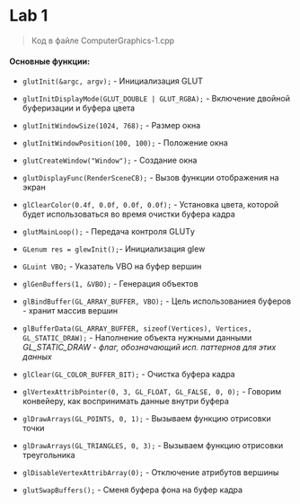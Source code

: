 # Lab 1
>Код в файле ComputerGraphics-1.cpp 

#### Основные функции:
* `glutInit(&argc, argv);` - Инициализация GLUT
* `glutInitDisplayMode(GLUT_DOUBLE | GLUT_RGBA);` - Включение двойной буферизации и буфера цвета
* `glutInitWindowSize(1024, 768);` - Размер окна
* `glutInitWindowPosition(100, 100);` - Положение окна
* `glutCreateWindow("Window");` - Создание окна
* `glutDisplayFunc(RenderSceneCB);` - Вызов функции отображения на экран
* `glClearColor(0.4f, 0.0f, 0.0f, 0.0f);` - Установка цвета, которой будет использоваться во время очистки буфера кадра
* `glutMainLoop();` - Передача контроля GLUTу
  
* `GLenum res = glewInit();`- Инициализация glew
* `GLuint VBO;` - Указатель VBO на буфер вершин
* `glGenBuffers(1, &VBO);` - Генерация объектов
* `glBindBuffer(GL_ARRAY_BUFFER, VBO);` - Цель использованиея буферов - хранит массив вершин
* `glBufferData(GL_ARRAY_BUFFER, sizeof(Vertices), Vertices, GL_STATIC_DRAW);` - Наполнение объекта нужными данными *GL_STATIC_DRAW - флаг, обозначающий исп. паттернов для этих данных*
* `glClear(GL_COLOR_BUFFER_BIT);` - Очистка буфера кадра
* `glVertexAttribPointer(0, 3, GL_FLOAT, GL_FALSE, 0, 0);` - Говорим конвейеру, как воспринимать данные внутри буфера
* `glDrawArrays(GL_POINTS, 0, 1);` - Вызываем функцию отрисовки точки
* `glDrawArrays(GL_TRIANGLES, 0, 3);` - Вызываем функцию отрисовки треугольника
* `glDisableVertexAttribArray(0);` - Отключение атрибутов вершины
* `glutSwapBuffers();` - Сменя буфера фона на буфер кадра
  
